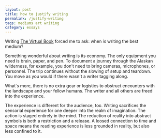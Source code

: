 ```yaml
---
layout: post
title: how to justify writing
permalink: /justify-writing
tags: mediums art writing
category: essays
---
```


Writing [The Virtual Book](https://okjuan.medium.com/the-virtual-book-part-1-782ccd4cc360) forced me to ask: when _is_ writing the best medium?
<!--more-->

Something wonderful about writing is its economy.
The only equipment you need is brain, paper, and pen.
To document a journey through the Alaskan wilderness, for example, you don't need to bring cameras, microphones, or personnel.
The trip continues without the slowing of setup and teardown.
You move as you would if there wasn't a writer tagging along.

What's more, there is no extra gear or logistics to obstruct encounters with the landscape and your fellow humans.
The writer and all others are freed into the experience.

The experience is different for the audience, too.
Writing sacrifices the sensorial experience for one deeper into the realm of imagination.
The action is staged entirely in the mind.
The reduction of reality into abstract symbols is both a restriction and a release.
A loosed connection to time and space means the reading experience is less grounded in reality, but also less confined to it.